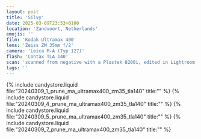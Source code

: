 ```yaml
---
layout: post
title: 'Silvy'
date: 2025-03-09T23:53+0100
location: 'Zandvoort, Netherlands'
emojis: ''
film: 'Kodak Ultramax 400'
lens: 'Zeiss ZM 35mm f/2'
camera: 'Leica M-A (Typ 127)'
flash: 'Contax TLA 140'
scan: 'scanned from negative with a Plustek 8200i, edited in Lightroom'
tags: ''
---
```


{% include candystore.liquid file:"20240309_1_prune_ma_ultramax400_zm35_tla140" title:"" %}
{% include candystore.liquid file:"20240309_4_prune_ma_ultramax400_zm35_tla140" title:"" %}
{% include candystore.liquid file:"20240309_5_prune_ma_ultramax400_zm35_tla140" title:"" %}
{% include candystore.liquid file:"20240309_7_prune_ma_ultramax400_zm35_tla140" title:"" %}